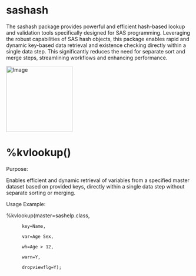 # sashash
The sashash package provides powerful and efficient hash-based lookup and validation tools specifically designed for SAS programming. Leveraging the robust capabilities of SAS hash objects, this package enables rapid and dynamic key-based data retrieval and existence checking directly within a single data step. This significantly reduces the need for separate sort and merge steps, streamlining workflows and enhancing performance.


<img width="180" alt="Image" src="https://github.com/user-attachments/assets/51466461-8f76-49e1-80f0-8ebb791c3d46" />


# %kvlookup()
Purpose: 

Enables efficient and dynamic retrieval of variables from a specified master dataset based on provided keys, directly within a single data step without separate sorting or merging.

Usage Example:

%kvlookup(master=sashelp.class,

          key=Name,
          
          var=Age Sex,
          
          wh=Age > 12,
          
          warn=Y,
          
          dropviewflg=Y);
